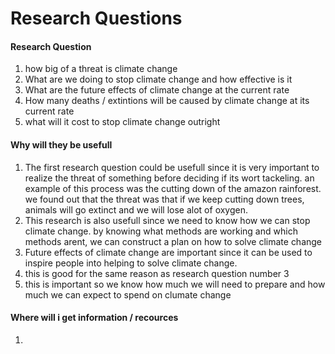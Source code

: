 # Research Questions


#### Research Question ####
1. how big of a threat is climate change
2. What are we doing to stop climate change and how effective is it
3. What are the future effects of climate change at the current rate
4. How many deaths / extintions will be caused by climate change at its current rate
5. what will it cost to stop climate change outright


#### Why will they be usefull ####

1. The first research question could be usefull since it is very important to realize the threat of something before deciding if its wort tackeling. an example of this process was the cutting down of the amazon rainforest. we found out that the threat was that if we keep cutting down trees, animals will go extinct and we will lose alot of oxygen. 
2. This research is also usefull since we need to know how we can stop climate change. by knowing what methods are working and which methods arent,  we can construct a plan on how to solve climate change
3. Future effects of climate change are important since it can be used to inspire people into helping to solve climate change.
4. this is good for the same reason as research question number 3
5. this is important so we know how much we will need to prepare and how much we can expect to spend on clumate change



#### Where will i get information / recources ####

1. 



